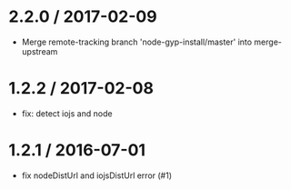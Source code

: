 
2.2.0 / 2017-02-09
==================

  * Merge remote-tracking branch 'node-gyp-install/master' into merge-upstream

1.2.2 / 2017-02-08
==================

  * fix: detect iojs and node

1.2.1 / 2016-07-01
==================

  * fix nodeDistUrl and iojsDistUrl error (#1)
